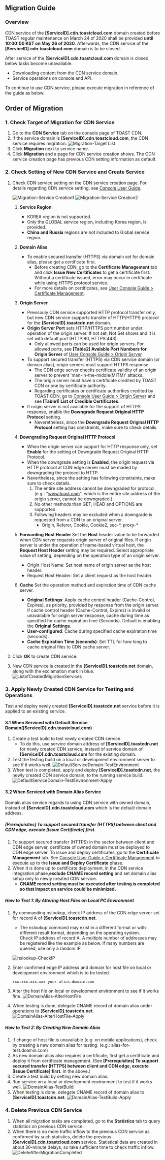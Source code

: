 ## Migration Guide

### Overview
CDN service of the **[ServiceID].cdn.toastcloud.com** domain created before TOAST regular maintenance on March 24 of 2020 shall be provided **until 10:00:00 KST on May 26 of 2020**. 
Afterwards, the CDN service of the **[ServiceID].cdn.toastcloud.com** domain is to be closed. 

After service of the **[ServiceID].cdn.toastcloud.com** domain is closed, below tasks become unavailable. 
  - Downloading content from the CDN service domain.
  - Service operations on console and API. 

To continue to use CDN service, please execute migration in reference of the guide as below. 

## Order of Migration

### 1. Check Target of Migration for CDN Service 
1. Go to the **CDN Service** tab on the console page of TOAST CDN.  
2. If the service domain is **[ServiceID].cdn.toastcloud.com**, the CDN service requires migration.
    ![Migration-Target List](https://static.toastoven.net/prod_cdn/v2/migration-target-list.png)
3. Click **Migration** next to service name.  
4. Click **Migration** and a page for CDN service creation shows. The CDN service creation page has previous CDN setting information as default.   

### 2. Check Setting of New CDN Service and Create Service 

1. Check CDN service setting on the CDN service creation page. 
    For details regarding CDN service setting, see [Console User Guide](./console-guide/#cdn).

    ![Migration-Service Creation1](https://static.toastoven.net/prod_cdn/v2/migration-create-modal.png)
    ![Migration-Service Creation2](https://static.toastoven.net/prod_cdn/v2/migration-create-modal-options.png)    
    
    1. **Service Region** 
        - KOREA region is not supported.  
        - Only the GLOBAL service region, including Korea region, is provided.  
        - **China and Russia** regions are not included to Global service region. 

    2. **Domain Alias** 
        - To enable secured transfer (HTTPS) via domain set for domain alias, please get a certificate first. 
            - Before creating CDN, go to the **Certificate Management** tab and click **Issue New Certificates** to get a certificate first. Without a certificate issued, error may occur in certificate while using HTTPS protocol service.  
            - For more details on certificates, see [User Console Guide > Certificate Management](./console-guide/#_5).
        
    3. **Origin Server**
        - Previsouly CDN service supported HTTP protocol transfer only, but new CDN service supports transfer of HTTP/HTTPS protocol for the **[ServiceID].toastcdn.net** domain. 
        - **Origin Server Port** sets HTTP/HTTPS port number under operation of the origin server. If not set, Not Set shows and it is set with default port (HTTP:80, HTTPS:443). 
            - Only allowed ports can be used for origin servers. For allowed ports, see **[Table2] Avalable Port Numbers for Origin Server** of [User Console Guide > Origin Server](./console-guide/#_2).
        - To support secured transfer (HTTPS) via CDN service domain (or domain alias), origin servers must support HTTPS response. 
            - The CDN edge server checks certificate validity of an origin server to prevent 'man-in-the-middle(MITM)' attacks.  
            - The origin server must have a certificate credited by TOAST CDN or one by certificate authority.
            - Regarding certificates or certificate authorities credited by TOAST CDN, go to [Console User Guide > Origin Server](./console-guide/#_2) and see **[Table1] List of Credible Certificates**.
        - If origin server is not available for the support of HTTPS response, enable the **Downgrade Request Original HTTP Protocol** setting. 
            - Neveretheless, since the **Downgrade Request Original HTTP Protocol** setting has constraints, make sure to check details.  
    4. **Downgrading Request Original HTTP Protocol**
        - When the origin server can support for HTTP response only, set **Enable** for the setting of Downgrade Request Original HTTP Protocol.  
        - When the downgrade setting is **Enabled**, the origin request via HTTP protocol at CDN edge server must be maded by downgrading the protocol to HTTP. 
        - Nevertheless, since the setting has following constraints, make sure to check details. 
            1. The entire site address cannot be downgraded for protocol. (e.g.: "www.toast.com", which is the entire site address of the origin server, cannot be downgraded.)
            2. No other methods than GET, HEAD and OPTIONS are supported. 
            3. Following headers may be excluded when a downgrade is requested from a CDN to an original server. 
                - Origin, Referer, Cookie, Cookie2, sec-\*, proxy-\*

    5. **Forwarding Host Header** 
    Set the **Host** header value to be forwarded when CDN server requests origin server of original files. 
    If origin server is under the operation of name-based virtual host, the **Request Host Header** setting may be required. Select appropriate value of setting, depending on the operation type of an origin server.  
        - Origin Host Name: Set host name of origin server as the host header.  
        - Request Host Header: Set a client request as the host header. 

    6. **Cache** 
    Set the operation method and expiration time of CDN cache server. 
        - **Original Settings**: Apply cache control header (Cache-Control, Expires), as priority, provided by response from the origin server. If cache control header (Cache-Control, Expires) is invalid or unavailable for origin server response, cache during time as specified for cache expiration time (Seconds). Default is enabling the **Original Settings**.  
        - **User-configured**: Cache during specified cache expiration time (seconds). 
        - **Cache Expiration Time (seconds)**: Set TTL for how long to cache original files to CDN cache server. 

2. Click **OK** to create CDN service.   
3. New CDN service is created in the **[ServiceID].toastcdn.net** domain, along with the exclamation mark in blue. 
    ![ListofCreatedMigrationServices](https://static.toastoven.net/prod_cdn/v2/migration-new-create.png)

    
### 3. Apply Newly Created CDN Service for Testing and Operations 

Test and deploy newly created **[ServiceID].toastcdn.net** service before it is applied to an existing service. 


#### 3.1 When Serviced with Default Service Domain([ServiceID].cdn.toastcloud.com) 
1. Create a test build to test newly created CDN service. 
    - To do this, use service domain address of **[ServiceID].toastcdn.net** for newly created CDN service, instaed of service domain of **[ServiceID].cdn.toastcloud.com** for the existing domain. 
3. Test the testing build on a local or development environment server to see if it works well.
    ![DefaultServiceDomain-TestEnvironment](https://static.toastoven.net/prod_cdn/v2/migration-test-test-build-before.png)
4. When test is completed, apply and deploy **[ServiceID].toastcdn.net**, the newly created CDN service domain, to the running service build. 
    ![DefaultServiceDomain-TestEnvironment-Apply](https://static.toastoven.net/prod_cdn/v2/migration-test-test-build-after.png)

#### 3.2 When Serviced with Domain Alias Service 
Domain alias service regards to using CDN service with owned domain, instead of **[ServiceID].cdn.toastcloud.com** which is the default domain address.

##### [Prerequisites] To support secured transfer (HTTPS) between client and CDN edge, execute [Issue Certificate] first.
1. To support secured transfer (HTTPS) in the sector between client and CDN edge server, certificate of owned domain must be deployed to CDN edge server. To issue and deploy certificates, go to the **Certificate Management** tab. See [Console User Guide > Certificate Management](./console-guide/#_5) to execute up to the **Issue and Deploy Certificate** phase. 
2. When it is done up to certificate deployment, in the CDN service integration phase,**exclude CNAME record setting** and set domain alias setup only to newly created CDN service.  
    - **CNAME record setting must be executed after testing is completed so that impact on service could be minimized.**

##### How to Test 1: By Altering Host Files on Local PC Environment 
1. By commanding nslookup, check IP address of the CDN edge server set for record A of **[ServiceID].toastcdn.net**. 
    - The nslookup command may exist in a different format or with different result format, depending on the operating system.   
    Check IP address of record A. A multiple number of addresses may be registered like the example as below. If many numbers are queried, use only a random IP.  

    ![nslookup-CheckIP](https://static.toastoven.net/prod_cdn/v2/migration-nslookup.png)

2. Enter confirmed edge IP address and domain for host file on local or development environment which is to be tested. 
    ```
    xxx.xxx.xxx.xxx your-alias.domain.com
    ```
3. Alter the host file on local or development environment to see if it works fine. 
   ![DomainAlias-AlterHostFile](https://static.toastoven.net/prod_cdn/v2/migration-test-alias-hosts-before.png)
4. When testing is done, delegate CNAME record of domain alias under operations to **[ServiceID].toastcdn.net**. 
   ![DomainAlias-AlterHostFile-Apply](https://static.toastoven.net/prod_cdn/v2/migration-test-alias-hosts-after.png)


##### How to Test 2: By Creating New Domain Alias  
1. If change of host file is unavailable (e.g. on mobile applications), check by creating a new domain alias for testing.  (e.g.: alias-for-test.doamin.com)
2. As new domain alias also requires a certificate, first get a certificate and deploy it from certificate management. (See **[Prerequisites] To support secured transfer (HTTPS) between client and CDN edge, execute [Issue Certificate] first.** in the above.)
3. Create a test build by setting new domain alias.
4. Run service on a local or development environment to test if it works well. 
   ![DomainAlias-TestBuild](https://static.toastoven.net/prod_cdn/v2/migration-test-alias-build-before.png)
5. When testing is done, delegate CNAME record of domain alias to **[ServiceID].toastcdn.net**. 
   ![DomainAlias-TestBuild-Apply](https://static.toastoven.net/prod_cdn/v2/migration-test-alias-build-after.png)

### 4. Delete Previous CDN Service 
1. When all migration tasks are completed, go to the **Statistics** tab to query statistics on previous CDN service.
2. When there is no more traffic inflow to the previous CDN service as confirmed by such statistics, delete the previous **[ServiceID].cdn.toastcloud.com** service. Statistical data are created in about 30-minute delays, so take sufficient time to check traffic inflow. 
  ![DeleteAfterMigrationCompleted](https://static.toastoven.net/prod_cdn/v2/migration-old-delete.png)